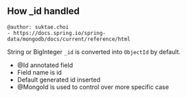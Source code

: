 ## How _id handled

```
@author: suktae.choi
- https://docs.spring.io/spring-data/mongodb/docs/current/reference/html
```

String or BigInteger `_id` is converted into `ObjectId` by default.

- @Id annotated field
- Field name is id
- Default generated id inserted
- @MongoId is used to control over more specific case


